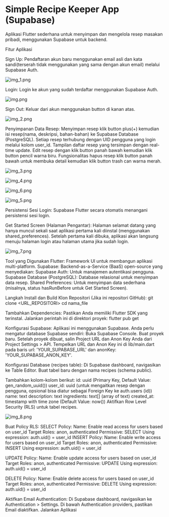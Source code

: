 # Simple Recipe Keeper App (Supabase)

Aplikasi Flutter sederhana untuk menyimpan dan mengelola resep masakan pribadi, menggunakan Supabase untuk backend.

Fitur Aplikasi

Sign Up: Pendaftaran akun baru menggunakan email asli dan kata sandi(terserah tidak menggunakan yang sama dengan akun email) melalui Supabase Auth.

![img_1.png](img_1.png)

Login: Login ke akun yang sudah terdaftar menggunakan Supabase Auth.

![img.png](img.png)

Sign Out: Keluar dari akun menggunakan button di kanan atas.

![img_2.png](img_2.png)

Penyimpanan Data Resep:
Menyimpan resep klik button plus(+) kemudian isi resep(nama, deskripsi, bahan-bahan) ke Supabase Database (PostgreSQL).
Setiap resep terhubung dengan UID pengguna yang login melalui kolom user_id.
Tampilan daftar resep yang tersimpan dengan real-time update.
Edit resep dengan klik button panah bawah kemudian klik button pencil warna biru.
Fungsionalitas hapus resep klik button panah bawah untuk membuka detail kemudian klik button trash can warna merah.

![img_3.png](img_3.png)

![img_4.png](img_4.png)

![img_6.png](img_6.png)

![img_5.png](img_5.png)

Persistensi Sesi Login:
Supabase Flutter secara otomatis menangani persistensi sesi login.

Get Started Screen (Halaman Pengantar):
Halaman selamat datang yang hanya muncul sekali saat aplikasi pertama kali diinstal (menggunakan shared_preferences).
Setelah pertama kali dibuka, aplikasi akan langsung menuju halaman login atau halaman utama jika sudah login.

![img_7.png](img_7.png)

Tool yang Digunakan
Flutter: Framework UI untuk membangun aplikasi multi-platform.
Supabase: Backend-as-a-Service (BaaS) open-source yang menyediakan:
Supabase Auth: Untuk manajemen autentikasi pengguna.
Supabase Database (PostgreSQL): Database relasional untuk menyimpan data resep.
Shared Preferences: Untuk menyimpan data sederhana (misalnya, status hasRunBefore untuk Get Started Screen).

Langkah Install dan Build
Klon Repositori (Jika ini repositori GitHub):
git clone <URL_REPOSITORI>
cd nama_file

Tambahkan Dependencies:
Pastikan Anda memiliki Flutter SDK yang terinstal. Jalankan perintah ini di direktori proyek:
flutter pub get

Konfigurasi Supabase:
Aplikasi ini menggunakan Supabase. Anda perlu mengatur database Supabase sendiri:
Buka Supabase Console.
Buat proyek baru.
Setelah proyek dibuat, salin Project URL dan Anon Key Anda dari Project Settings > API.
Tempelkan URL dan Anon Key ini di lib/main.dart pada baris url: 'YOUR_SUPABASE_URL' dan anonKey: 'YOUR_SUPABASE_ANON_KEY'.

Konfigurasi Database (recipes table):
Di Supabase dashboard, navigasikan ke Table Editor.
Buat tabel baru dengan nama recipes (schema public).

Tambahkan kolom-kolom berikut:
id: uuid (Primary Key, Default Value: gen_random_uuid())
user_id: uuid (untuk mengaitkan resep dengan pengguna, opsional bisa diatur sebagai Foreign Key ke auth.users (id))
name: text
description: text
ingredients: text[] (array of text)
created_at: timestamp with time zone (Default Value: now())
Aktifkan Row Level Security (RLS) untuk tabel recipes.

![img_8.png](img_8.png)

Buat Policy RLS:
SELECT Policy:
Name: Enable read access for users based on user_id
Target Roles: anon, authenticated
Permissive: SELECT
Using expression: auth.uid() = user_id
INSERT Policy:
Name: Enable write access for users based on user_id
Target Roles: anon, authenticated
Permissive: INSERT
Using expression: auth.uid() = user_id

UPDATE Policy:
Name: Enable update access for users based on user_id
Target Roles: anon, authenticated
Permissive: UPDATE
Using expression: auth.uid() = user_id

DELETE Policy:
Name: Enable delete access for users based on user_id
Target Roles: anon, authenticated
Permissive: DELETE
Using expression: auth.uid() = user_id

Aktifkan Email Authentication:
Di Supabase dashboard, navigasikan ke Authentication > Settings.
Di bawah Authentication providers, pastikan Email diaktifkan.
Jalankan Aplikasi